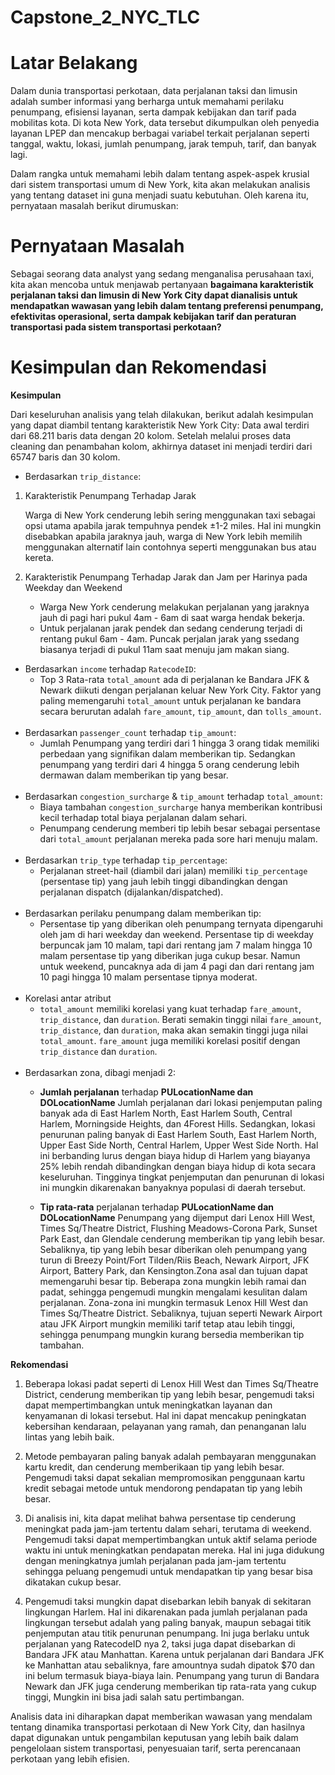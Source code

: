 # Capstone_2_NYC_TLC

# Latar Belakang

Dalam dunia transportasi perkotaan, data perjalanan taksi dan limusin adalah sumber informasi yang berharga untuk memahami perilaku penumpang, efisiensi layanan, serta dampak kebijakan dan tarif pada mobilitas kota. Di kota New York, data tersebut dikumpulkan oleh penyedia layanan LPEP dan mencakup berbagai variabel terkait perjalanan seperti tanggal, waktu, lokasi, jumlah penumpang, jarak tempuh, tarif, dan banyak lagi.

Dalam rangka untuk memahami lebih dalam tentang aspek-aspek krusial dari sistem transportasi umum di New York, kita akan melakukan analisis yang tentang dataset ini guna menjadi suatu kebutuhan. Oleh karena itu, pernyataan masalah berikut dirumuskan:

# Pernyataan Masalah

Sebagai seorang data analyst yang sedang menganalisa perusahaan taxi, kita akan mencoba untuk menjawab pertanyaan **bagaimana karakteristik perjalanan taksi dan limusin di New York City dapat dianalisis untuk mendapatkan wawasan yang lebih dalam tentang preferensi penumpang, efektivitas operasional, serta dampak kebijakan tarif dan peraturan transportasi pada sistem transportasi perkotaan?**

# Kesimpulan dan Rekomendasi

**Kesimpulan**

Dari keseluruhan analisis yang telah dilakukan, berikut adalah kesimpulan yang dapat diambil tentang karakteristik New York City:
Data awal terdiri dari 68.211 baris data dengan 20 kolom. Setelah melalui proses data cleaning dan penambahan kolom, akhirnya dataset ini menjadi terdiri dari 65747 baris dan 30 kolom.

- Berdasarkan `trip_distance`:
1. Karakteristik Penumpang Terhadap Jarak

    Warga di New York cenderung lebih sering menggunakan taxi sebagai opsi utama apabila jarak tempuhnya pendek ±1-2 miles. Hal ini mungkin disebabkan apabila jaraknya jauh, warga di New York lebih memilih menggunakan alternatif lain contohnya seperti menggunakan bus atau kereta.

2. Karakteristik Penumpang Terhadap Jarak dan Jam per Harinya pada Weekday dan Weekend
    - Warga New York cenderung melakukan perjalanan yang jaraknya jauh di pagi hari pukul 4am - 6am di saat warga hendak bekerja.
    - Untuk perjalanan jarak pendek dan sedang cenderung terjadi di rentang pukul 6am - 4am. Puncak perjalan jarak yang ssedang biasanya terjadi di pukul 11am saat menuju jam makan siang.

- Berdasarkan `income` terhadap `RatecodeID`:
    - Top 3 Rata-rata `total_amount` ada di perjalanan ke Bandara JFK & Newark diikuti dengan perjalanan keluar New York City. Faktor yang paling memengaruhi `total_amount` untuk perjalanan ke bandara secara berurutan adalah `fare_amount`, `tip_amount`, dan `tolls_amount`.
<br><br>
- Berdasarkan `passenger_count` terhadap `tip_amount`:
    - Jumlah Penumpang yang terdiri dari 1 hingga 3 orang tidak memiliki perbedaan yang signifikan dalam memberikan tip. Sedangkan penumpang yang terdiri dari 4 hingga 5 orang cenderung lebih dermawan dalam memberikan tip yang besar.
<br><br>
- Berdasarkan `congestion_surcharge` & `tip_amount` terhadap `total_amount`:
    - Biaya tambahan `congestion_surcharge` hanya memberikan kontribusi kecil terhadap total biaya perjalanan dalam sehari.
    - Penumpang cenderung memberi tip lebih besar sebagai persentase dari `total_amount` perjalanan mereka pada sore hari menuju malam.
<br><br>
- Berdasarkan `trip_type` terhadap `tip_percentage`:
    - Perjalanan street-hail (diambil dari jalan) memiliki `tip_percentage` (persentase tip) yang jauh lebih tinggi dibandingkan dengan perjalanan dispatch (dijalankan/dispatched).
<br><br>
- Berdasarkan perilaku penumpang dalam memberikan tip:
    - Persentase tip yang diberikan oleh penumpang ternyata dipengaruhi oleh jam di hari weekday dan weekend. Persentase tip di weekday berpuncak jam 10 malam, tapi dari rentang jam 7 malam hingga 10 malam persentase tip yang diberikan juga cukup besar. Namun untuk weekend, puncaknya ada di jam 4 pagi dan dari rentang jam 10 pagi hingga 10 malam persentase tipnya moderat.
<br><br>
- Korelasi antar atribut
    - `total_amount` memiliki korelasi yang kuat terhadap `fare_amount`, `trip_distance`, dan `duration`. Berati semakin tinggi nilai `fare_amount`, `trip_distance`, dan `duration`, maka akan semakin tinggi juga nilai `total_amount`. `fare_amount` juga memiliki korelasi positif dengan `trip_distance` dan `duration`.
<br><br>
- Berdasarkan zona, dibagi menjadi 2:
    - **Jumlah perjalanan** terhadap **PULocationName dan DOLocationName**
        Jumlah perjalanan dari lokasi penjemputan paling banyak ada di East Harlem North, East Harlem South, Central Harlem, Morningside Heights, dan 4Forest Hills. Sedangkan, lokasi penurunan paling banyak di East Harlem South, East Harlem North, Upper East Side North, Central Harlem, Upper West Side North. Hal ini berbanding lurus dengan biaya hidup di Harlem yang biayanya 25% lebih rendah dibandingkan dengan biaya hidup di kota secara keseluruhan. Tingginya tingkat penjemputan dan penurunan di lokasi ini mungkin dikarenakan banyaknya populasi di daerah tersebut.
        
    - **Tip rata-rata** perjalanan terhadap **PULocationName dan DOLocationName**
        Penumpang yang dijemput dari Lenox Hill West, Times Sq/Theatre District, Flushing Meadows-Corona Park, Sunset Park East, dan Glendale cenderung memberikan tip yang lebih besar. Sebaliknya, tip yang lebih besar diberikan oleh penumpang yang turun di Breezy Point/Fort Tilden/Riis Beach, Newark Airport, JFK Airport, Battery Park, dan Kensington.Zona asal dan tujuan dapat memengaruhi besar tip. Beberapa zona mungkin lebih ramai dan padat, sehingga pengemudi mungkin mengalami kesulitan dalam perjalanan. Zona-zona ini mungkin termasuk Lenox Hill West dan Times Sq/Theatre District. Sebaliknya, tujuan seperti Newark Airport atau JFK Airport mungkin memiliki tarif tetap atau lebih tinggi, sehingga penumpang mungkin kurang bersedia memberikan tip tambahan.

**Rekomendasi**
1. Beberapa lokasi padat seperti di Lenox Hill West dan Times Sq/Theatre District, cenderung memberikan tip yang lebih besar, pengemudi taksi dapat mempertimbangkan untuk meningkatkan layanan dan kenyamanan di lokasi tersebut. Hal ini dapat mencakup peningkatan kebersihan kendaraan, pelayanan yang ramah, dan penanganan lalu lintas yang lebih baik.

2. Metode pembayaran paling banyak adalah pembayaran menggunakan kartu kredit, dan cenderung memberikaan tip yang lebih besar. Pengemudi taksi dapat sekalian mempromosikan penggunaan  kartu kredit sebagai metode untuk mendorong pendapatan tip yang lebih besar. 

3. Di analisis ini, kita dapat melihat bahwa persentase tip cenderung meningkat pada jam-jam tertentu dalam sehari, terutama di weekend. Pengemudi taksi dapat mempertimbangkan untuk aktif selama periode waktu ini untuk meningkatkan pendapatan mereka. Hal ini juga didukung dengan meningkatnya jumlah perjalanan pada jam-jam tertentu sehingga peluang pengemudi untuk mendapatkan tip yang besar bisa dikatakan cukup besar.

4. Pengemudi taksi mungkin dapat disebarkan lebih banyak di sekitaran lingkungan Harlem. Hal ini dikarenakan pada jumlah perjalanan pada lingkungan tersebut adalah yang paling banyak, maupun sebagai titik penjemputan atau titik penurunan penumpang. Ini juga berlaku untuk perjalanan yang RatecodeID nya 2, taksi juga dapat disebarkan di Bandara JFK atau Manhattan. Karena untuk perjalanan dari Bandara JFK ke Manhattan atau sebaliknya, fare amountnya sudah dipatok $70 dan ini belum termasuk biaya-biaya lain. Penumpang yang turun di Bandara Newark dan JFK juga cenderung memberikan tip rata-rata yang cukup tinggi, Mungkin ini bisa jadi salah satu pertimbangan.

Analisis data ini diharapkan dapat memberikan wawasan yang mendalam tentang dinamika transportasi perkotaan di New York City, dan hasilnya dapat digunakan untuk pengambilan keputusan yang lebih baik dalam pengelolaan sistem transportasi, penyesuaian tarif, serta perencanaan perkotaan yang lebih efisien.
